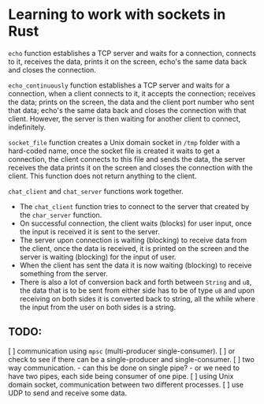 Learning to work with sockets in Rust
=====================================

`echo` function establishes a TCP server and waits for a connection, connects
to it, receives the data, prints it on the screen, echo's the same data back
and closes the connection.

`echo_continuously` function establishes a TCP server and waits for a
connection, when a client connects to it, it accepts the connection; receives
the data; prints on the screen, the data and the client port number who sent
that data; echo's the same data back and closes the connection with that
client. However, the server is then waiting for another client to connect,
indefinitely.

`socket_file` function creates a Unix domain socket in `/tmp` folder with a
hard-coded name, once the socket file is created it waits to get a connection,
the client connects to this file and sends the data, the server receives the
data prints it on the screen and closes the connection with the client. This
function does not return anything to the client.

`chat_client` and `chat_server` functions work together.
- The `chat_client` function tries to connect to the server that created by the
  `char_server` function.
- On successful connection, the client waits (blocks) for user input, once the
  input is received it is sent to the server.
- The server upon connection is waiting (blocking) to receive data from the
  client, once the data is received, it is printed on the screen and the server
  is waiting (blocking) for the input of user.
- When the client has sent the data it is now waiting (blocking) to receive
  something from the server.
- There is also a lot of conversion back and forth between `String` and `u8`,
  the data that is to be sent from either side has to be of type `u8` and upon
  receiving on both sides it is converted back to string, all the while where
  the input from the user on both sides is a string.

TODO:
-----
[ ] communication using `mpsc` (multi-producer single-consumer).
    [ ] or check to see if there can be a single-producer and single-consumer.
    [ ] two way communication.
        - can this be done on single pipe?
        - or we need to have two pipes, each side being consumer of one pipe.
[ ] using Unix domain socket, communication between two different processes.
[ ] use UDP to send and receive some data.
